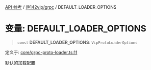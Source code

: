 [API 参考](../wiki/Home) / [@142vip/grpc](../wiki/@142vip.grpc) / DEFAULT\_LOADER\_OPTIONS

# 变量: DEFAULT\_LOADER\_OPTIONS

> `const` **DEFAULT\_LOADER\_OPTIONS**: `VipProtoLoaderOptions`

定义于: [core/grpc-proto-loader.ts:11](https://github.com/142vip/core-x/blob/25cf658819688f02293d600e7003b5877a2f9489/packages/grpc/src/core/grpc-proto-loader.ts#L11)

默认的加载配置
